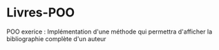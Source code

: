 # Livres-POO
POO exerice : 
Implémentation d'une méthode qui permettra d'afficher la bibliographie complète d'un auteur

